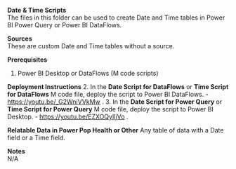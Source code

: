 <b>Date & Time Scripts</b><br>
The files in this folder can be used to create Date and Time tables in Power BI Power Query or Power BI DataFlows. <br>

<b>Sources</b><br>
These are custom Date and Time tables without a source.

<b>Prerequisites</b><br>
1. Power BI Desktop or DataFlows (M code scripts)

<b>Deployment Instructions</b>
2. In the <b>Date Script for DataFlows</b> or <b>Time Script for DataFlows</b> M code file, deploy the script to Power BI DataFlows. -  https://youtu.be/_G2WniVVkMw .
3. In the <b>Date Script for Power Query</b> or <b>Time Script for Power Query</b> M code file, deploy the script to Power BI Desktop. - https://youtu.be/EZXOQylIjVo .

<b>Relatable Data in Power Pop Health or Other</b>
Any table of data with a Date field or a Time field.

<b>Notes</b><br>
N/A


